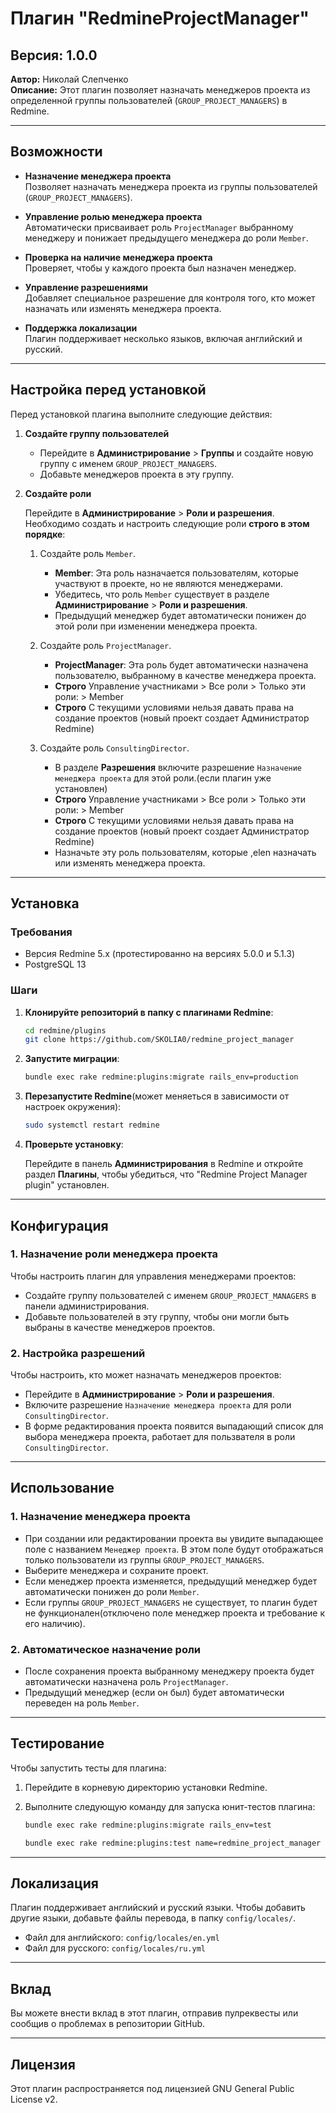 # Плагин "RedmineProjectManager"

## Версия: 1.0.0
**Автор:** Николай Слепченко  
**Описание:** Этот плагин позволяет назначать менеджеров проекта из определенной группы пользователей (`GROUP_PROJECT_MANAGERS`) в Redmine.

---

## Возможности

- **Назначение менеджера проекта**  
  Позволяет назначать менеджера проекта из группы пользователей (`GROUP_PROJECT_MANAGERS`).

- **Управление ролью менеджера проекта**  
  Автоматически присваивает роль `ProjectManager` выбранному менеджеру и понижает предыдущего менеджера до роли `Member`.

- **Проверка на наличие менеджера проекта**  
  Проверяет, чтобы у каждого проекта был назначен менеджер.

- **Управление разрешениями**  
  Добавляет специальное разрешение для контроля того, кто может назначать или изменять менеджера проекта.

- **Поддержка локализации**  
  Плагин поддерживает несколько языков, включая английский и русский.

---

## Настройка перед установкой

Перед установкой плагина выполните следующие действия:

1. **Создайте группу пользователей**

    - Перейдите в **Администрирование** > **Группы** и создайте новую группу с именем `GROUP_PROJECT_MANAGERS`.
    - Добавьте менеджеров проекта в эту группу.

2. **Создайте роли**

   Перейдите в **Администрирование** > **Роли и разрешения**.
   Необходимо создать и настроить следующие роли **строго в этом порядке**:
   
   
   1. Создайте роль `Member`.
        - **Member**: Эта роль назначается пользователям, которые участвуют в проекте, но не являются менеджерами.
        - Убедитесь, что роль `Member` существует в разделе **Администрирование** > **Роли и разрешения**.
        - Предыдущий менеджер будет автоматически понижен до этой роли при изменении менеджера проекта.
   
   
   2. Создайте роль `ProjectManager`.
       - **ProjectManager**: Эта роль будет автоматически назначена пользователю, выбранному в качестве менеджера проекта.
       - **Строго** Управление участниками > Все роли > Только эти роли: > Member
       - **Строго** С текущими условиями нельзя давать права на создание проектов (новый проект создает Администратор Redmine)
       
       


   3. Создайте роль `ConsultingDirector`.
       - В разделе **Разрешения** включите разрешение `Назначение менеджера проекта` для этой роли.(если плагин уже установлен)
       - **Строго** Управление участниками > Все роли > Только эти роли: > Member
       - **Строго** С текущими условиями нельзя давать права на создание проектов (новый проект создает Администратор Redmine)
       - Назначьте эту роль пользователям, которые ,elen назначать или изменять менеджера проекта.


---

## Установка

### Требования

- Версия Redmine 5.x (протестированно на версиях 5.0.0 и 5.1.3)
- PostgreSQL 13

### Шаги

1. **Клонируйте репозиторий в папку с плагинами Redmine**:

    ```bash
    cd redmine/plugins
    git clone https://github.com/SKOLIA0/redmine_project_manager
    ```

2. **Запустите миграции**:

    ```bash
    bundle exec rake redmine:plugins:migrate rails_env=production
    ```

3. **Перезапустите Redmine**(может меняеться в зависимости от настроек окружения):

    ```bash
    sudo systemctl restart redmine
    ```

4. **Проверьте установку**:

   Перейдите в панель **Администрирования** в Redmine и откройте раздел **Плагины**, чтобы убедиться, что "Redmine Project Manager plugin" установлен.

---

## Конфигурация

### 1. **Назначение роли менеджера проекта**

Чтобы настроить плагин для управления менеджерами проектов:

- Создайте группу пользователей с именем `GROUP_PROJECT_MANAGERS` в панели администрирования.
- Добавьте пользователей в эту группу, чтобы они могли быть выбраны в качестве менеджеров проектов.


### 2. **Настройка разрешений**

Чтобы настроить, кто может назначать менеджеров проектов:

- Перейдите в **Администрирование** > **Роли и разрешения**.
- Включите разрешение `Назначение менеджера проекта` для роли `ConsultingDirector`.
- В форме редактирования проекта появится выпадающий список для выбора менеджера проекта, работает для пользвателя в роли `ConsultingDirector`.

---

## Использование

### 1. **Назначение менеджера проекта**

- При создании или редактировании проекта вы увидите выпадающее поле с названием `Менеджер проекта`. В этом поле будут отображаться только пользователи из группы `GROUP_PROJECT_MANAGERS`.
- Выберите менеджера и сохраните проект.
- Если менеджер проекта изменяется, предыдущий менеджер будет автоматически понижен до роли `Member`.
- Если группы `GROUP_PROJECT_MANAGERS` не существует, то плагин будет не функционален(отключено поле менеджер проекта и требование к его наличию). 

### 2. **Автоматическое назначение роли**

- После сохранения проекта выбранному менеджеру проекта будет автоматически назначена роль `ProjectManager`.
- Предыдущий менеджер (если он был) будет автоматически переведен на роль `Member`.

---

## Тестирование

Чтобы запустить тесты для плагина:

1. Перейдите в корневую директорию установки Redmine.
2. Выполните следующую команду для запуска юнит-тестов плагина:

    ```bash
   bundle exec rake redmine:plugins:migrate rails_env=test
    ```
    ```bash
    bundle exec rake redmine:plugins:test name=redmine_project_manager rails_env=test
    ```

---

## Локализация

Плагин поддерживает английский и русский языки. Чтобы добавить другие языки, добавьте файлы перевода, в папку `config/locales/`.

- Файл для английского: `config/locales/en.yml`
- Файл для русского: `config/locales/ru.yml`

---

## Вклад

Вы можете внести вклад в этот плагин, отправив пулреквесты или сообщив о проблемах в репозитории GitHub.

---

## Лицензия

Этот плагин распространяется под лицензией GNU General Public License v2.
